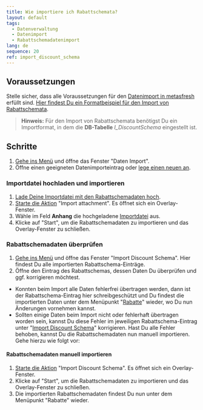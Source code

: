```yaml
---
title: Wie importiere ich Rabattschemata?
layout: default
tags:
  - Datenverwaltung
  - Datenimport
  - Rabattschemadatenimport
lang: de
sequence: 20
ref: import_discount_schema
---
```


## Voraussetzungen
Stelle sicher, dass alle Voraussetzungen für den [Datenimport in metasfresh](Datenimport_nach_metasfresh) erfüllt sind. [Hier findest Du ein Formatbeispiel für den Import von Rabattschemata](Importformat_Beispiel_Rabattschema).
 >**Hinweis:** Für den Import von Rabattschemata benötigst Du ein Importformat, in dem die **DB-Tabelle** *I_DiscountSchema* eingestellt ist.

## Schritte
1. [Gehe ins Menü](Menu) und öffne das Fenster "Daten Import".
1. Öffne einen geeigneten Datenimporteintrag oder [lege einen neuen an](Datenimporteintrag_anlegen).

### Importdatei hochladen und importieren
1. [Lade Deine Importdatei mit den Rabattschemadaten hoch](Dateihandling).
1. [Starte die Aktion](AktionStarten) "Import attachment". Es öffnet sich ein Overlay-Fenster.
1. Wähle im Feld **Anhang** die hochgeladene [Importdatei](Importdatei_nuetzliche_Hinweise) aus.
1. Klicke auf "Start", um die Rabattschemadaten zu importieren und das Overlay-Fenster zu schließen.

### Rabattschemadaten überprüfen
1. [Gehe ins Menü](Menu) und öffne das Fenster "Import Discount Schema". Hier findest Du alle importierten Rabattschema-Einträge.
1. Öffne den Eintrag des Rabattschemas, dessen Daten Du überprüfen und ggf. korrigieren möchtest.
 - Konnten beim Import alle Daten fehlerfrei übertragen werden, dann ist der Rabattschema-Eintrag hier schreibgeschützt und Du findest die importierten Daten unter dem Menüpunkt "[Rabatte](Menu)" wieder, wo Du nun Änderungen vornehmen kannst.
 - Sollten einige Daten beim Import nicht oder fehlerhaft übertragen worden sein, kannst Du diese Fehler im jeweiligen Rabattschema-Eintrag unter "[Import Discount Schema](Menu)" korrigieren. Hast Du alle Fehler behoben, kannst Du die Rabattschemadaten nun manuell importieren. Gehe hierzu wie folgt vor:

#### Rabattschemadaten manuell importieren
1. [Starte die Aktion](AktionStarten) "Import Discount Schema". Es öffnet sich ein Overlay-Fenster.
1. Klicke auf "Start", um die Rabattschemadaten zu importieren und das Overlay-Fenster zu schließen.
1. Die importierten Rabattschemadaten findest Du nun unter dem Menüpunkt "Rabatte" wieder.
